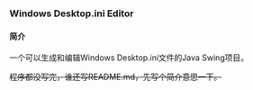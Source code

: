### Windows Desktop.ini Editor

#### 简介

一个可以生成和编辑Windows Desktop.ini文件的Java Swing项目。

~~程序都没写完，谁还写README.md，先写个简介意思一下。~~